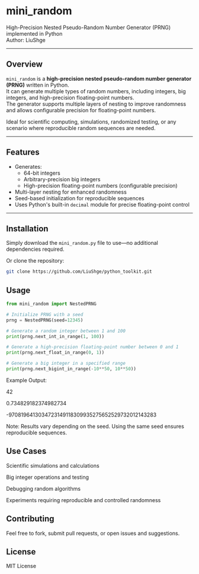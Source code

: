 # mini_random

High-Precision Nested Pseudo-Random Number Generator (PRNG) implemented in Python  
Author: LiuShge

---

## Overview

`mini_random` is a **high-precision nested pseudo-random number generator (PRNG)** written in Python.  
It can generate multiple types of random numbers, including integers, big integers, and high-precision floating-point numbers.  
The generator supports multiple layers of nesting to improve randomness and allows configurable precision for floating-point numbers.  

Ideal for scientific computing, simulations, randomized testing, or any scenario where reproducible random sequences are needed.

---

## Features

- Generates:
  - 64-bit integers  
  - Arbitrary-precision big integers  
  - High-precision floating-point numbers (configurable precision)  
- Multi-layer nesting for enhanced randomness  
- Seed-based initialization for reproducible sequences  
- Uses Python's built-in `decimal` module for precise floating-point control  

---

## Installation

Simply download the `mini_random.py` file to use—no additional dependencies required.  

Or clone the repository:

```bash
git clone https://github.com/LiuShge/python_toolkit.git
```
## Usage
```python
from mini_random import NestedPRNG

# Initialize PRNG with a seed
prng = NestedPRNG(seed=12345)

# Generate a random integer between 1 and 100
print(prng.next_int_in_range(1, 100))

# Generate a high-precision floating-point number between 0 and 1
print(prng.next_float_in_range(0, 1))

# Generate a big integer in a specified range
print(prng.next_bigint_in_range(-10**50, 10**50))
```
Example Output: 

42 

0.734829182374982734 

-9708196413034723149118309935275652529732012143283 


  Note: Results vary depending on the seed. Using the same seed ensures reproducible sequences.

## Use Cases

 Scientific simulations and calculations

 Big integer operations and testing

 Debugging random algorithms

 Experiments requiring reproducible and controlled randomness

## Contributing

Feel free to fork, submit pull requests, or open issues and suggestions.

## License

MIT License
